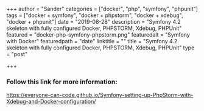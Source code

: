 +++
author = "Sander"
categories = ["docker", "php", "symfony", "phpunit"]
tags = ["docker + symfony", "docker + phpstorm", "docker + xdebug", "docker + phpunit"]
date = "2019-08-28"
description = "Symfony 4.2 skeleton with fully configured Docker, PHPSTORM, Xdebug, PHPUnit"
featured = "docker-php-symfony-phpstorm.png"
featuredalt = "Symfony with Docker"
featuredpath = "date"
linktitle = ""
title = "Symfony 4.2 skeleton with fully configured Docker, PHPSTORM, Xdebug, PHPUnit"
type = "post"

+++

### Follow this link for more information:
https://everyone-can-code.github.io/Symfony-setting-up-PhpStorm-with-Xdebug-and-Docker-configuration/

